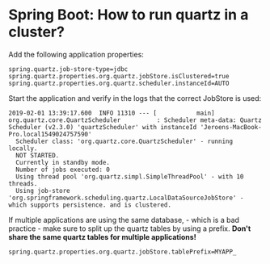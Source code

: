 # Spring Boot: How to run quartz in a cluster?

Add the following application properties:

```
spring.quartz.job-store-type=jdbc
spring.quartz.properties.org.quartz.jobStore.isClustered=true
spring.quartz.properties.org.quartz.scheduler.instanceId=AUTO
```

Start the application and verify in the logs that the correct JobStore is used:

```
2019-02-01 13:39:17.600  INFO 11310 --- [           main] org.quartz.core.QuartzScheduler          : Scheduler meta-data: Quartz Scheduler (v2.3.0) 'quartzScheduler' with instanceId 'Jeroens-MacBook-Pro.local1549024757590'
  Scheduler class: 'org.quartz.core.QuartzScheduler' - running locally.
  NOT STARTED.
  Currently in standby mode.
  Number of jobs executed: 0
  Using thread pool 'org.quartz.simpl.SimpleThreadPool' - with 10 threads.
  Using job-store 'org.springframework.scheduling.quartz.LocalDataSourceJobStore' - which supports persistence. and is clustered.
```

If multiple applications are using the same database, - which is a bad practice -
make sure to split up the quartz tables by using a prefix. **Don't share the same quartz tables for multiple applications!**

```
spring.quartz.properties.org.quartz.jobStore.tablePrefix=MYAPP_

